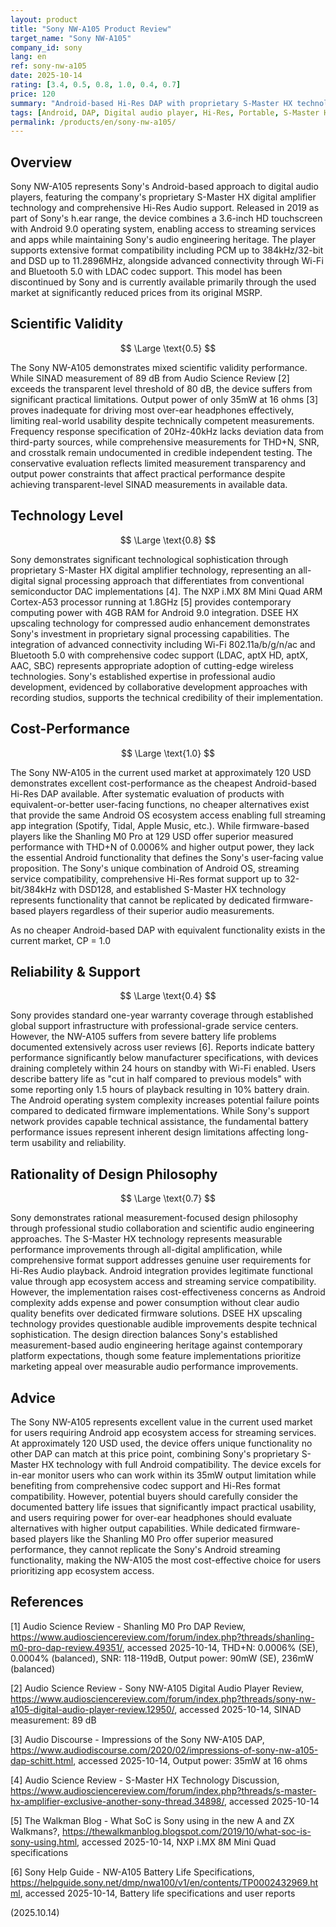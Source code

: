 ```yaml
---
layout: product
title: "Sony NW-A105 Product Review"
target_name: "Sony NW-A105"
company_id: sony
lang: en
ref: sony-nw-a105
date: 2025-10-14
rating: [3.4, 0.5, 0.8, 1.0, 0.4, 0.7]
price: 120
summary: "Android-based Hi-Res DAP with proprietary S-Master HX technology offering comprehensive codec support but hampered by poor battery life and limited output power"
tags: [Android, DAP, Digital audio player, Hi-Res, Portable, S-Master HX]
permalink: /products/en/sony-nw-a105/
---
```

## Overview

Sony NW-A105 represents Sony's Android-based approach to digital audio players, featuring the company's proprietary S-Master HX digital amplifier technology and comprehensive Hi-Res Audio support. Released in 2019 as part of Sony's h.ear range, the device combines a 3.6-inch HD touchscreen with Android 9.0 operating system, enabling access to streaming services and apps while maintaining Sony's audio engineering heritage. The player supports extensive format compatibility including PCM up to 384kHz/32-bit and DSD up to 11.2896MHz, alongside advanced connectivity through Wi-Fi and Bluetooth 5.0 with LDAC codec support. This model has been discontinued by Sony and is currently available primarily through the used market at significantly reduced prices from its original MSRP.

## Scientific Validity

$$ \Large \text{0.5} $$

The Sony NW-A105 demonstrates mixed scientific validity performance. While SINAD measurement of 89 dB from Audio Science Review [2] exceeds the transparent level threshold of 80 dB, the device suffers from significant practical limitations. Output power of only 35mW at 16 ohms [3] proves inadequate for driving most over-ear headphones effectively, limiting real-world usability despite technically competent measurements. Frequency response specification of 20Hz-40kHz lacks deviation data from third-party sources, while comprehensive measurements for THD+N, SNR, and crosstalk remain undocumented in credible independent testing. The conservative evaluation reflects limited measurement transparency and output power constraints that affect practical performance despite achieving transparent-level SINAD measurements in available data.

## Technology Level

$$ \Large \text{0.8} $$

Sony demonstrates significant technological sophistication through proprietary S-Master HX digital amplifier technology, representing an all-digital signal processing approach that differentiates from conventional semiconductor DAC implementations [4]. The NXP i.MX 8M Mini Quad ARM Cortex-A53 processor running at 1.8GHz [5] provides contemporary computing power with 4GB RAM for Android 9.0 integration. DSEE HX upscaling technology for compressed audio enhancement demonstrates Sony's investment in proprietary signal processing capabilities. The integration of advanced connectivity including Wi-Fi 802.11a/b/g/n/ac and Bluetooth 5.0 with comprehensive codec support (LDAC, aptX HD, aptX, AAC, SBC) represents appropriate adoption of cutting-edge wireless technologies. Sony's established expertise in professional audio development, evidenced by collaborative development approaches with recording studios, supports the technical credibility of their implementation.

## Cost-Performance

$$ \Large \text{1.0} $$

The Sony NW-A105 in the current used market at approximately 120 USD demonstrates excellent cost-performance as the cheapest Android-based Hi-Res DAP available. After systematic evaluation of products with equivalent-or-better user-facing functions, no cheaper alternatives exist that provide the same Android OS ecosystem access enabling full streaming app integration (Spotify, Tidal, Apple Music, etc.). While firmware-based players like the Shanling M0 Pro at 129 USD offer superior measured performance with THD+N of 0.0006% and higher output power, they lack the essential Android functionality that defines the Sony's user-facing value proposition. The Sony's unique combination of Android OS, streaming service compatibility, comprehensive Hi-Res format support up to 32-bit/384kHz with DSD128, and established S-Master HX technology represents functionality that cannot be replicated by dedicated firmware-based players regardless of their superior audio measurements.

As no cheaper Android-based DAP with equivalent functionality exists in the current market, CP = 1.0

## Reliability & Support

$$ \Large \text{0.4} $$

Sony provides standard one-year warranty coverage through established global support infrastructure with professional-grade service centers. However, the NW-A105 suffers from severe battery life problems documented extensively across user reviews [6]. Reports indicate battery performance significantly below manufacturer specifications, with devices draining completely within 24 hours on standby with Wi-Fi enabled. Users describe battery life as "cut in half compared to previous models" with some reporting only 1.5 hours of playback resulting in 10% battery drain. The Android operating system complexity increases potential failure points compared to dedicated firmware implementations. While Sony's support network provides capable technical assistance, the fundamental battery performance issues represent inherent design limitations affecting long-term usability and reliability.

## Rationality of Design Philosophy

$$ \Large \text{0.7} $$

Sony demonstrates rational measurement-focused design philosophy through professional studio collaboration and scientific audio engineering approaches. The S-Master HX technology represents measurable performance improvements through all-digital amplification, while comprehensive format support addresses genuine user requirements for Hi-Res Audio playback. Android integration provides legitimate functional value through app ecosystem access and streaming service compatibility. However, the implementation raises cost-effectiveness concerns as Android complexity adds expense and power consumption without clear audio quality benefits over dedicated firmware solutions. DSEE HX upscaling technology provides questionable audible improvements despite technical sophistication. The design direction balances Sony's established measurement-based audio engineering heritage against contemporary platform expectations, though some feature implementations prioritize marketing appeal over measurable audio performance improvements.

## Advice

The Sony NW-A105 represents excellent value in the current used market for users requiring Android app ecosystem access for streaming services. At approximately 120 USD used, the device offers unique functionality no other DAP can match at this price point, combining Sony's proprietary S-Master HX technology with full Android compatibility. The device excels for in-ear monitor users who can work within its 35mW output limitation while benefiting from comprehensive codec support and Hi-Res format compatibility. However, potential buyers should carefully consider the documented battery life issues that significantly impact practical usability, and users requiring power for over-ear headphones should evaluate alternatives with higher output capabilities. While dedicated firmware-based players like the Shanling M0 Pro offer superior measured performance, they cannot replicate the Sony's Android streaming functionality, making the NW-A105 the most cost-effective choice for users prioritizing app ecosystem access.

## References

[1] Audio Science Review - Shanling M0 Pro DAP Review, https://www.audiosciencereview.com/forum/index.php?threads/shanling-m0-pro-dap-review.49351/, accessed 2025-10-14, THD+N: 0.0006% (SE), 0.0004% (balanced), SNR: 118-119dB, Output power: 90mW (SE), 236mW (balanced)

[2] Audio Science Review - Sony NW-A105 Digital Audio Player Review, https://www.audiosciencereview.com/forum/index.php?threads/sony-nw-a105-digital-audio-player-review.12950/, accessed 2025-10-14, SINAD measurement: 89 dB

[3] Audio Discourse - Impressions of the Sony NW-A105 DAP, https://www.audiodiscourse.com/2020/02/impressions-of-sony-nw-a105-dap-schitt.html, accessed 2025-10-14, Output power: 35mW at 16 ohms

[4] Audio Science Review - S-Master HX Technology Discussion, https://www.audiosciencereview.com/forum/index.php?threads/s-master-hx-amplifier-exclusive-another-sony-thread.34898/, accessed 2025-10-14

[5] The Walkman Blog - What SoC is Sony using in the new A and ZX Walkmans?, https://thewalkmanblog.blogspot.com/2019/10/what-soc-is-sony-using.html, accessed 2025-10-14, NXP i.MX 8M Mini Quad specifications

[6] Sony Help Guide - NW-A105 Battery Life Specifications, https://helpguide.sony.net/dmp/nwa100/v1/en/contents/TP0002432969.html, accessed 2025-10-14, Battery life specifications and user reports

(2025.10.14)